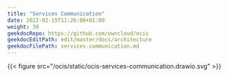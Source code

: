 ```yaml
---
title: "Services Communication"
date: 2022-02-15T11:26:00+01:00
weight: 30
geekdocRepo: https://github.com/owncloud/ocis
geekdocEditPath: edit/master/docs/architecture
geekdocFilePath: services-communication.md
---
```


{{< figure src="/ocis/static/ocis-services-communication.drawio.svg" >}}
